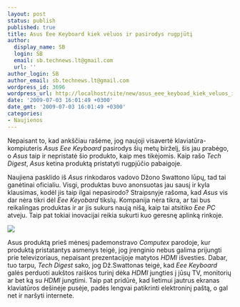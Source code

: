 ```yaml
---
layout: post
status: publish
published: true
title: Asus Eee Keyboard kiek vėluos ir pasirodys rugpjūtį
author:
  display_name: SB
  login: SB
  email: sb.technews.lt@gmail.com
  url: ''
author_login: SB
author_email: sb.technews.lt@gmail.com
wordpress_id: 3696
wordpress_url: http://localhost/site/new/asus_eee_keyboad_kiek_veluos_ir_pasirodys_rugpjuti/
date: '2009-07-03 16:01:49 +0300'
date_gmt: '2009-07-03 16:01:49 +0300'
categories:
- Naujienos
---
```

<p>Nepaisant to, kad ankščiau rašėme, jog naujoji visavertė klaviatūra-kompiuteris <i>Asus Eee Keyboard</i> pasirodys šių metų birželį, šis jau prabėgo, o <i>Asus</i> taip ir nepristatė šio produkto, kaip mes tikėjomis. Kaip rašo <i>Tech Digest</i>, <i>Asus</i> ketina produktą pristatyti rugpjūčio pabaigoje.</p>
<p>Naujiena pasklido iš <i>Asus</i> rinkodaros vadovo Džono Swattono lūpų, tad tai ganėtinai oficialiu. Visgi, produktas buvo anonsuotas jau sausį ir kyla klausimas, kodėl jis taip ilgai nepasirodo? Straipsnyje rašoma, kad <i>Asus</i> vis dar nėra tikri dėl <i>Eee Keyobard</i> tikslų. Kompanija nėra tikra, ar tai bus reikalingas produktas ir ar jis sukurs naują nišą, kaip tai atsitiko <i>Eee PC</i> atveju. Taip pat tokiai inovacijai reikia sukurti kuo geresnę aplinką rinkoje.</p>
<p><img src="http://www.part.lt/img/2eb8d94e98f716efd0eb344e40efe9f7868.jpg" /></p>
<p>Asus produktą prieš mėnesį pademonstravo <i>Computex</i> parodoje, kur produktą pristatantys asmenys teigė, jog įrenginio nebus galima prijungti prie televizoriaus, nepaisant prezentacijoje matytos <i>HDMI</i> išvesties. Dabar, tuo tarpu, <i>Tech Digest</i> sako, jog Dž.Swattonas teigė, kad <i>Eee Keyboard</i> galės perduoti aukštos raiškos turinį dėka <i>HDMI</i> jungties į jūsų TV, monitorių ar bet ką su <i>HDMI</i> jungtimi. Taip pat pridūrė, kad lietimui jautrus ekranas klaviatūros dešinėje pusėje, padės lengvai patikrinti elektroninį paštą, o gal net ir naršyti internete.<br /></p>
